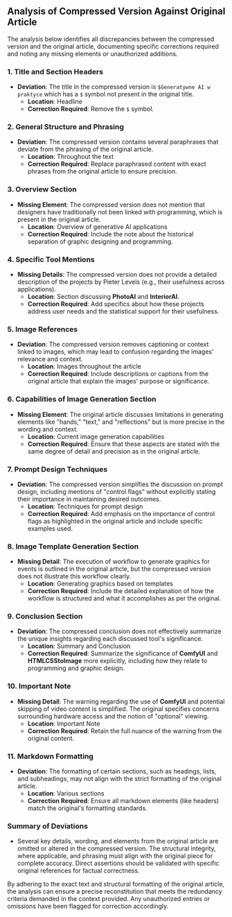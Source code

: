 ## Analysis of Compressed Version Against Original Article

The analysis below identifies all discrepancies between the compressed version and the original article, documenting specific corrections required and noting any missing elements or unauthorized additions.

### 1. Title and Section Headers
- **Deviation**: The title in the compressed version is `$Generatywne AI w praktyce` which has a `$` symbol not present in the original title.
  - **Location**: Headline
  - **Correction Required**: Remove the `$` symbol.

### 2. General Structure and Phrasing
- **Deviation**: The compressed version contains several paraphrases that deviate from the phrasing of the original article.
  - **Location**: Throughout the text
  - **Correction Required**: Replace paraphrased content with exact phrases from the original article to ensure precision.

### 3. Overview Section
- **Missing Element**: The compressed version does not mention that designers have traditionally not been linked with programming, which is present in the original article.
  - **Location**: Overview of generative AI applications
  - **Correction Required**: Include the note about the historical separation of graphic designing and programming.

### 4. Specific Tool Mentions
- **Missing Details**: The compressed version does not provide a detailed description of the projects by Pieter Levels (e.g., their usefulness across applications).
  - **Location**: Section discussing **PhotoAI** and **InteriorAI**.
  - **Correction Required**: Add specifics about how these projects address user needs and the statistical support for their usefulness.

### 5. Image References
- **Deviation**: The compressed version removes captioning or context linked to images, which may lead to confusion regarding the images’ relevance and context.
  - **Location**: Images throughout the article
  - **Correction Required**: Include descriptions or captions from the original article that explain the images' purpose or significance.

### 6. Capabilities of Image Generation Section
- **Missing Element**: The original article discusses limitations in generating elements like "hands," "text," and "reflections" but is more precise in the wording and context.
  - **Location**: Current image generation capabilities
  - **Correction Required**: Ensure that these aspects are stated with the same degree of detail and precision as in the original article.

### 7. Prompt Design Techniques
- **Deviation**: The compressed version simplifies the discussion on prompt design, including mentions of "control flags" without explicitly stating their importance in maintaining desired outcomes.
  - **Location**: Techniques for prompt design
  - **Correction Required**: Add emphasis on the importance of control flags as highlighted in the original article and include specific examples used.

### 8. Image Template Generation Section
- **Missing Detail**: The execution of workflow to generate graphics for events is outlined in the original article, but the compressed version does not illustrate this workflow clearly.
  - **Location**: Generating graphics based on templates
  - **Correction Required**: Include the detailed explanation of how the workflow is structured and what it accomplishes as per the original.

### 9. Conclusion Section
- **Deviation**: The compressed conclusion does not effectively summarize the unique insights regarding each discussed tool's significance. 
  - **Location**: Summary and Conclusion
  - **Correction Required**: Summarize the significance of **ComfyUI** and **HTMLCSStoImage** more explicitly, including how they relate to programming and graphic design.

### 10. Important Note
- **Missing Detail**: The warning regarding the use of **ComfyUI** and potential skipping of video content is simplified. The original specifies concerns surrounding hardware access and the notion of "optional" viewing.
  - **Location**: Important Note
  - **Correction Required**: Retain the full nuance of the warning from the original content.

### 11. Markdown Formatting
- **Deviation**: The formatting of certain sections, such as headings, lists, and subheadings, may not align with the strict formatting of the original article.
  - **Location**: Various sections
  - **Correction Required**: Ensure all markdown elements (like headers) match the original's formatting standards.

### Summary of Deviations
- Several key details, wording, and elements from the original article are omitted or altered in the compressed version. The structural integrity, where applicable, and phrasing must align with the original piece for complete accuracy. Direct assertions should be validated with specific original references for factual correctness.

By adhering to the exact text and structural formatting of the original article, the analysis can ensure a precise reconstitution that meets the redundancy criteria demanded in the context provided. Any unauthorized entries or omissions have been flagged for correction accordingly.